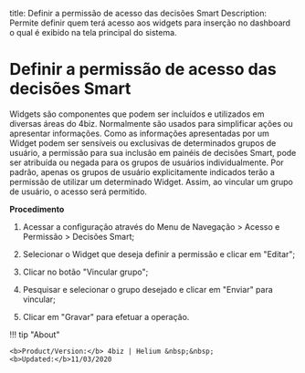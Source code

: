 title: Definir a permissão de acesso das decisões Smart
Description: Permite definir quem terá acesso aos widgets para inserção no dashboard o qual é exibido na tela principal do sistema.

# Definir a permissão de acesso das decisões Smart

Widgets são componentes que podem ser incluídos e utilizados em diversas áreas do 4biz. Normalmente são usados para simplificar ações ou apresentar informações.
Como as informações apresentadas por um Widget podem ser sensíveis ou exclusivas de determinados grupos de usuário, a permissão para sua inclusão em painéis de decisões Smart, pode ser atribuída ou negada para os grupos de usuários individualmente.
Por padrão, apenas os grupos de usuário explicitamente indicados terão a permissão de utilizar um determinado Widget. Assim, ao vincular um grupo de usuário, o acesso será permitido.


**Procedimento**

1.	Acessar a configuração através do Menu de Navegação > Acesso e Permissão > Decisões Smart;

2.	Selecionar o Widget que deseja definir a permissão e clicar em "Editar";

3.	Clicar no botão "Vincular grupo";

4.	Pesquisar e selecionar o grupo desejado e clicar em "Enviar" para vincular;

5.	Clicar em "Gravar" para efetuar a operação.



!!! tip "About"

    <b>Product/Version:</b> 4biz | Helium &nbsp;&nbsp;
    <b>Updated:</b>11/03/2020
